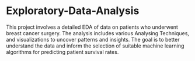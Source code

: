 # Exploratory-Data-Analysis
This project involves a detailed EDA  of  data on patients who underwent breast cancer surgery. The analysis includes various Analysing Techniques, and visualizations to uncover patterns and insights. The goal is to better understand the data and inform the selection of suitable machine learning algorithms for predicting patient survival rates.
